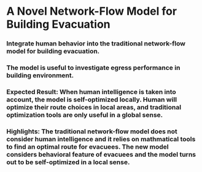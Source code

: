 # A Novel Network-Flow Model for Building Evacuation

### Integrate human behavior into the traditional network-flow model for building evacuation.  
### The model is useful to investigate egress performance in building environment.  

### Expected Result: When human intelligence is taken into account, the model is self-optimized locally.  Human will optimize their route choices in local areas, and traditional optimization tools are only useful in a global sense.  

### Highlights: The traditional network-flow model does not consider human intelligence and it relies on mathmatical tools to find an optimal route for evacuees.  The new model considers behavioral feature of evacuees and the model turns out to be self-optimized in a local sense.   
